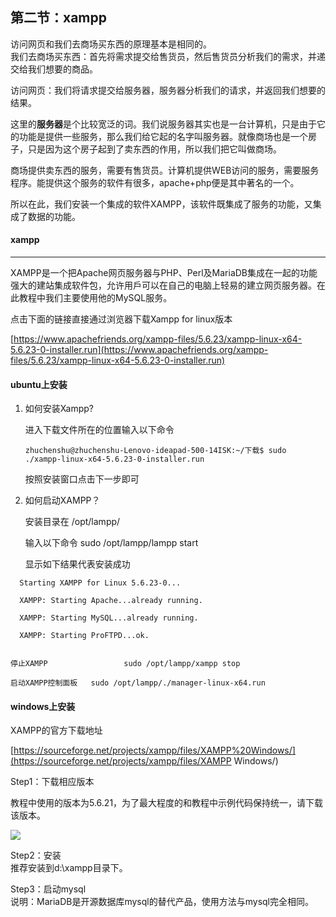 ## 第二节：xampp

访问网页和我们去商场买东西的原理基本是相同的。  
我们去商场买东西：首先将需求提交给售货员，然后售货员分析我们的需求，并递交给我们想要的商品。

访问网页：我们将请求提交给服务器，服务器分析我们的请求，并返回我们想要的结果。

这里的**服务器**是个比较宽泛的词。我们说服务器其实也是一台计算机，只是由于它的功能是提供一些服务，那么我们给它起的名字叫服务器。就像商场也是一个房子，只是因为这个房子起到了卖东西的作用，所以我们把它叫做商场。

商场提供卖东西的服务，需要有售货员。计算机提供WEB访问的服务，需要服务程序。能提供这个服务的软件有很多，apache+php便是其中著名的一个。

所以在此，我们安装一个集成的软件XAMPP，该软件既集成了服务的功能，又集成了数据的功能。

#### **xampp**

---

XAMPP是一个把Apache网页服务器与PHP、Perl及MariaDB集成在一起的功能强大的建站集成软件包，允许用戶可以在自己的电脑上轻易的建立网页服务器。在此教程中我们主要使用他的MySQL服务。

点击下面的链接直接通过浏览器下载Xampp for linux版本

[https://www.apachefriends.org/xampp-files/5.6.23/xampp-linux-x64-5.6.23-0-installer.run](https://www.apachefriends.org/xampp-files/5.6.23/xampp-linux-x64-5.6.23-0-installer.run)

#### ubuntu上安装

1. 如何安装Xampp?

   进入下载文件所在的位置输入以下命令

   ```
   zhuchenshu@zhuchenshu-Lenovo-ideapad-500-14ISK:~/下载$ sudo ./xampp-linux-x64-5.6.23-0-installer.run
   ```

   按照安装窗口点击下一步即可

2. 如何启动XAMPP？

   安装目录在 /opt/lampp/

   输入以下命令      sudo /opt/lampp/lampp start

      显示如下结果代表安装成功

```
  Starting XAMPP for Linux 5.6.23-0...

  XAMPP: Starting Apache...already running.

  XAMPP: Starting MySQL...already running.
  
  XAMPP: Starting ProFTPD...ok.
  

停止XAMPP                 sudo /opt/lampp/xampp stop

启动XAMPP控制面板   sudo /opt/lampp/./manager-linux-x64.run
```

#### windows上安装

XAMPP的官方下载地址

[https://sourceforge.net/projects/xampp/files/XAMPP%20Windows/](https://sourceforge.net/projects/xampp/files/XAMPP Windows/)

Step1：下载相应版本

教程中使用的版本为5.6.21，为了最大程度的和教程中示例代码保持统一，请下载该版本。

![](https://box.kancloud.cn/c1160a7517d192fa537816576564da39_650x111.png)

Step2：安装  
推荐安装到d:\xampp目录下。

Step3：启动mysql  
说明：MariaDB是开源数据库mysql的替代产品，使用方法与mysql完全相同。

